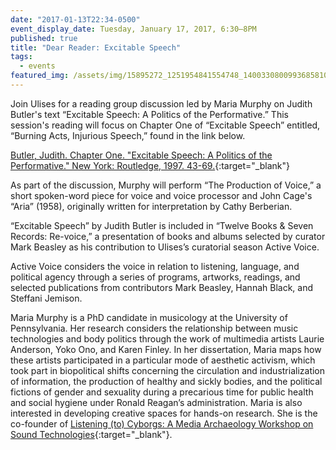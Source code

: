 ```yaml
---
date: "2017-01-13T22:34-0500"
event_display_date: Tuesday, January 17, 2017, 6:30–8PM
published: true
title: "Dear Reader: Excitable Speech"
tags:
  - events
featured_img: /assets/img/15895272_1251954841554748_1400330800993685810_n.jpg
---
```


Join Ulises for a reading group discussion led by Maria Murphy on Judith Butler's text “Excitable Speech: A Politics of the Performative.” This session's reading will focus on Chapter One of “Excitable Speech” entitled, “Burning Acts, Injurious Speech,” found in the link below.

[Butler, Judith. Chapter One. "Excitable Speech: A Politics of the Performative." New York: Routledge, 1997. 43-69.](https://drive.google.com/file/d/0BwPEQQWlPfvacmxaTHFfc3dWc0tRVzFrRWg4Vzhqc2hUalRv/view){:target="\_blank"}

As part of the discussion, Murphy will perform “The Production of Voice,” a short spoken-word piece for voice and voice processor and John Cage's “Aria” (1958), originally written for interpretation by Cathy Berberian.

“Excitable Speech” by Judith Butler is included in “Twelve Books & Seven Records: Re-voice,” a presentation of books and albums selected by curator Mark Beasley as his contribution to Ulises’s curatorial season Active Voice.

Active Voice considers the voice in relation to listening, language, and political agency through a series of programs, artworks, readings, and selected publications from contributors Mark Beasley, Hannah Black, and Steffani Jemison.

Maria Murphy is a PhD candidate in musicology at the University of Pennsylvania. Her research considers the relationship between music technologies and body politics through the work of multimedia artists Laurie Anderson, Yoko Ono, and Karen Finley. In her dissertation, Maria maps how these artists participated in a particular mode of aesthetic activism, which took part in biopolitical shifts concerning the circulation and industrialization of information, the production of healthy and sickly bodies, and the political fictions of gender and sexuality during a precarious time for public health and social hygiene under Ronald Reagan’s administration. Maria is also interested in developing creative spaces for hands-on research. She is the co-founder of [Listening (to) Cyborgs: A Media Archaeology Workshop on Sound Technologies](http://listeningtocyborgs.com){:target="\_blank"}.
